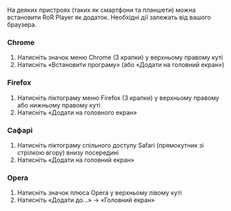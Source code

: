 На деяких пристроях (таких як смартфони та планшети) можна встановити RoR Player
як додаток. Необхідні дії залежать від вашого браузера.

### Chrome

1. Натисніть значок меню Chrome (3 крапки) у верхньому правому куті
2. Натисніть «Встановити програму» (або «Додати на головний екран»)

### Firefox

1. Натисніть піктограму меню Firefox (3 крапки) у верхньому правому або нижньому
   правому куті
2. Натисніть «Додати на головного екран»

### Сафарі

1. Натисніть піктограму спільного доступу Safari (прямокутник зі стрілкою вгору)
   внизу посередині
2. Натисніть «Додати на головний екран»

### Opera

1. Натисніть значок плюса Opera у верхньому лівому куті
2. Натисніть «Додати до…» → «Головний екран»
